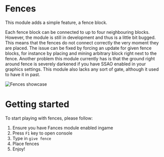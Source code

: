 Fences
======

This module adds a simple feature, a fence block.

Each fence block can be connected to up to four neighbouring blocks. However, the module is still in development and thus is a little bit bugged. This means that the fences do not connect correctly the very moment they are placed. The issue can be fixed by forcing an update for given fence blocks, for instance by placing and mining arbitrary block right next to the fence. Another problem this module currently has is that the ground right around fence is severely darkened if you have SSAO enabled in your graphics settings. This module also lacks any sort of gate, although it used to have it in past.

![Fences showcase](https://i.imgur.com/5cT16lG.png)

# Getting started

To start playing with fences, please follow:

1) Ensure you have Fances module enabled ingame
2) Press ```F1``` key to open console
3) Type in `give fence`
4) Place fences
5) Enjoy!

